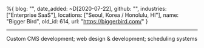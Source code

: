 %{
  blog: "",
  date_added: ~D[2020-07-22],
  github: "",
  industries: ["Enterprise SaaS"],
  locations: ["Seoul, Korea / Honolulu, HI"],
  name: "Bigger Bird",
  old_id: 614,
  url: "https://biggerbird.com/"
}

---

Custom CMS development; web design & development; scheduling systems
